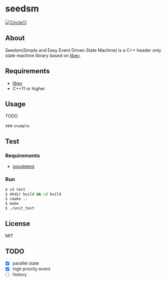 # seedsm

[![CircleCI](https://circleci.com/gh/maueki/seedsm.svg?style=shield)](https://circleci.com/gh/maueki/seedsm)

## About

Seedsm(Simple and Easy Event Driven State Machine) is a C++ header only state machine library based on [libev](http://software.schmorp.de/pkg/libev.html).

## Requirements

* [libev](http://software.schmorp.de/pkg/libev.html)
* C++11 or higher

## Usage

TODO

see `example`

## Test

### Requirements

* [googletest](https://github.com/google/googletest)

### Run

```bash
$ cd test
$ mkdir build && cd build
$ cmake ..
$ make
$ ./unit_test
```

## License

MIT

## TODO

- [x] parallel state
- [x] high priority event
- [ ] history
